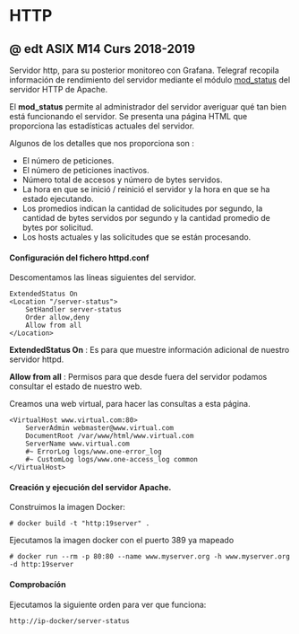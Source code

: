 # HTTP
## @ edt ASIX M14 Curs 2018-2019

Servidor http, para su posterior monitoreo con Grafana.
Telegraf  recopila información de rendimiento del servidor mediante el módulo 
[mod_status](https://httpd.apache.org/docs/2.4/mod/mod_status.html) del servidor HTTP de Apache.

El **mod_status** permite al administrador del servidor averiguar qué tan 
bien está funcionando el servidor. Se presenta una página HTML que proporciona las 
estadísticas actuales del servidor.

Algunos de los detalles que nos proporciona son :

- El número de peticiones.
- El número de peticiones inactivos.
- Número total de accesos y número de bytes servidos.
- La hora en que se inició / reinició el servidor y la hora en que se ha estado ejecutando.
- Los promedios indican la cantidad de solicitudes por segundo, la cantidad de bytes servidos por segundo y la cantidad promedio de bytes por solicitud.
- Los hosts actuales y las solicitudes que se están procesando.

#### Configuración del fichero httpd.conf

Descomentamos las líneas siguientes del servidor.

```
ExtendedStatus On
<Location "/server-status">
    SetHandler server-status
    Order allow,deny
    Allow from all
</Location>
```

**ExtendedStatus On** : Es para que muestre información adicional de nuestro servidor httpd.

**Allow from all** :  Permisos para que desde fuera del servidor podamos consultar el estado de nuestro web.


Creamos una web virtual, para hacer las consultas a esta página.

```
<VirtualHost www.virtual.com:80>
	ServerAdmin webmaster@www.virtual.com
	DocumentRoot /var/www/html/www.virtual.com 
	ServerName www.virtual.com
	#~ ErrorLog logs/www.one-error_log
	#~ CustomLog logs/www.one-access_log common
</VirtualHost>
```

#### Creación y ejecución del servidor Apache.

Construimos la imagen Docker:

```
# docker build -t "http:19server" .
```

Ejecutamos la imagen docker con el puerto 389 ya mapeado
```
# docker run --rm -p 80:80 --name www.myserver.org -h www.myserver.org -d http:19server
```
#### Comprobacíón 

Ejecutamos la siguiente orden para ver que funciona:

```
http://ip-docker/server-status
```







